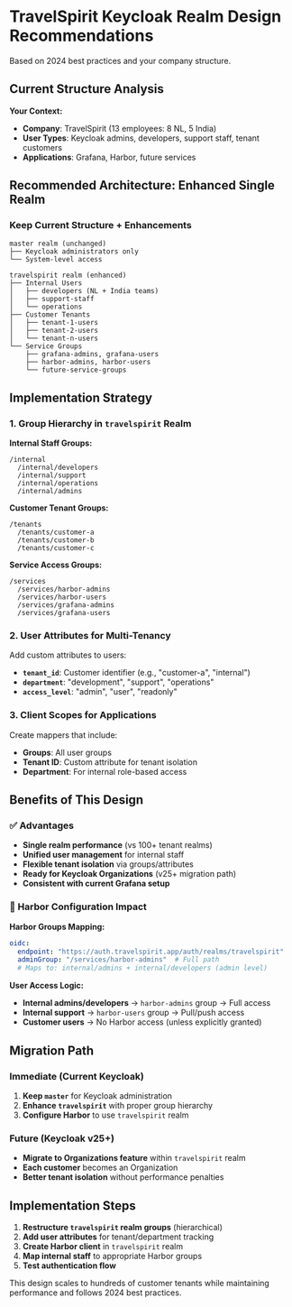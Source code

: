 # TravelSpirit Keycloak Realm Design Recommendations

Based on 2024 best practices and your company structure.

## Current Structure Analysis

**Your Context:**
- **Company**: TravelSpirit (13 employees: 8 NL, 5 India)
- **User Types**: Keycloak admins, developers, support staff, tenant customers
- **Applications**: Grafana, Harbor, future services

## Recommended Architecture: Enhanced Single Realm

### Keep Current Structure + Enhancements

```
master realm (unchanged)
├── Keycloak administrators only
└── System-level access

travelspirit realm (enhanced)
├── Internal Users
│   ├── developers (NL + India teams)  
│   ├── support-staff
│   └── operations
├── Customer Tenants  
│   ├── tenant-1-users
│   ├── tenant-2-users
│   └── tenant-n-users
└── Service Groups
    ├── grafana-admins, grafana-users
    ├── harbor-admins, harbor-users
    └── future-service-groups
```

## Implementation Strategy

### 1. Group Hierarchy in `travelspirit` Realm

**Internal Staff Groups:**
```
/internal
  /internal/developers
  /internal/support  
  /internal/operations
  /internal/admins
```

**Customer Tenant Groups:**
```
/tenants
  /tenants/customer-a
  /tenants/customer-b
  /tenants/customer-c
```

**Service Access Groups:**
```
/services
  /services/harbor-admins
  /services/harbor-users
  /services/grafana-admins
  /services/grafana-users
```

### 2. User Attributes for Multi-Tenancy

Add custom attributes to users:
- **`tenant_id`**: Customer identifier (e.g., "customer-a", "internal")
- **`department`**: "development", "support", "operations"
- **`access_level`**: "admin", "user", "readonly"

### 3. Client Scopes for Applications

Create mappers that include:
- **Groups**: All user groups
- **Tenant ID**: Custom attribute for tenant isolation
- **Department**: For internal role-based access

## Benefits of This Design

### ✅ Advantages
- **Single realm performance** (vs 100+ tenant realms)
- **Unified user management** for internal staff
- **Flexible tenant isolation** via groups/attributes
- **Ready for Keycloak Organizations** (v25+ migration path)
- **Consistent with current Grafana setup**

### 🎯 Harbor Configuration Impact

**Harbor Groups Mapping:**
```yaml
oidc:
  endpoint: "https://auth.travelspirit.app/auth/realms/travelspirit"
  adminGroup: "/services/harbor-admins"  # Full path
  # Maps to: internal/admins + internal/developers (admin level)
```

**User Access Logic:**
- **Internal admins/developers** → `harbor-admins` group → Full access
- **Internal support** → `harbor-users` group → Pull/push access  
- **Customer users** → No Harbor access (unless explicitly granted)

## Migration Path

### Immediate (Current Keycloak)
1. **Keep `master`** for Keycloak administration
2. **Enhance `travelspirit`** with proper group hierarchy
3. **Configure Harbor** to use `travelspirit` realm

### Future (Keycloak v25+)
- **Migrate to Organizations feature** within `travelspirit` realm
- **Each customer** becomes an Organization
- **Better tenant isolation** without performance penalties

## Implementation Steps

1. **Restructure `travelspirit` realm groups** (hierarchical)
2. **Add user attributes** for tenant/department tracking
3. **Create Harbor client** in `travelspirit` realm
4. **Map internal staff** to appropriate Harbor groups
5. **Test authentication flow**

This design scales to hundreds of customer tenants while maintaining performance and follows 2024 best practices.